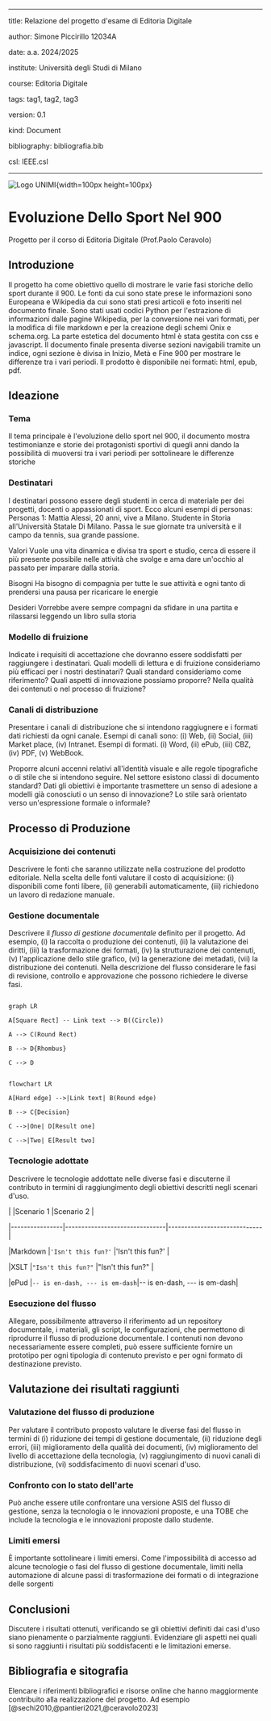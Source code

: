 
---

title: Relazione del progetto d'esame di Editoria Digitale

author: Simone Piccirillo 12034A

date: a.a. 2024/2025

institute: Università degli Studi di Milano

course: Editoria Digitale

tags: tag1, tag2, tag3

version: 0.1

kind: Document

bibliography: bibliografia.bib

csl: IEEE.csl

---

  

![Logo UNIMI](./logo/minerva.jpg){width=100px height=100px}

  

# Evoluzione Dello Sport Nel 900

Progetto per il corso di Editoria Digitale (Prof.Paolo Ceravolo)

  
  

## Introduzione

  

Il progetto ha come obiettivo quello di mostrare le varie fasi storiche dello sport durante il 900.
Le fonti da cui sono state prese le informazioni sono Europeana e Wikipedia da cui sono stati presi articoli e foto inseriti nel documento finale.
Sono stati usati codici Python per l'estrazione di informazioni dalle pagine Wikipedia, per la conversione nei vari formati, per la modifica di file markdown e per la creazione degli schemi Onix e schema.org.
La parte estetica del documento html è stata gestita con css e javascript.
Il documento finale presenta diverse sezioni navigabili tramite un indice, ogni sezione è divisa in Inizio, Metà e Fine 900 per mostrare le differenze tra i vari periodi.
Il prodotto è disponibile nei formati: html, epub, pdf.





  

## Ideazione

  

### Tema

Il tema principale è l'evoluzione dello sport nel 900, il documento mostra testimonianze e storie dei protagonisti sportivi di quegli anni dando la possibilità di muoversi tra i vari periodi per sottolineare le differenze storiche

### Destinatari

I destinatari possono essere degli studenti in cerca di materiale per dei progetti, docenti o appassionati di sport.
Ecco alcuni esempi di personas:
Personas 1:  Mattia Alessi, 20 anni, vive a Milano.
Studente in Storia all'Università Statale Di Milano.
Passa le sue giornate tra università e il campo da tennis, sua grande passione.

Valori
 Vuole una vita dinamica e divisa tra sport e studio, cerca di essere il più presente possibile nelle attività che svolge e ama dare un'occhio al passato per imparare dalla storia.

Bisogni
Ha bisogno di compagnia per tutte le sue attività e ogni tanto di prendersi una pausa per ricaricare le energie

Desideri
Vorrebbe avere sempre compagni da sfidare in una partita e rilassarsi leggendo un libro sulla storia

  
  

### Modello di fruizione

Indicate i requisiti di accettazione che dovranno essere soddisfatti per raggiungere i destinatari. Quali modelli di lettura e di fruizione consideriamo più efficaci per i nostri destinatari? Quali standard consideriamo come riferimento? Quali aspetti di innovazione possiamo proporre? Nella qualità dei contenuti o nel processo di fruizione?

  

### Canali di distribuzione

Presentare i canali di distribuzione che si intendono raggiugnere e i formati dati richiesti da ogni canale. Esempi di canali sono: (i) Web, (ii) Social, (iii) Market place, (iv) Intranet. Esempi di formati. (i) Word, (ii) ePub, (iii) CBZ, (iv) PDF, (v) WebBook.

Proporre alcuni accenni relativi all'identità visuale e alle regole tipografiche o di stile che si intendono seguire. Nel settore esistono classi di documento standard? Dati gli obiettivi è importante trasmettere un senso di adesione a modelli già conosciuti o un senso di innovazione? Lo stile sarà orientato verso un'espressione formale o informale?

  

## Processo di Produzione

  

### Acquisizione dei contenuti

Descrivere le fonti che saranno utilizzate nella costruzione del prodotto editoriale. Nella scelta delle fonti valutare il costo di acquisizione: (i) disponibili come fonti libere, (ii) generabili automaticamente, (iii) richiedono un lavoro di redazione manuale.

  

### Gestione documentale

  

Descrivere il *flusso di gestione documentale* definito per il progetto. Ad esempio, (i) la raccolta o produzione dei contenuti, (ii) la valutazione dei diritti, (iii) la trasformazione dei formati, (iv) la strutturazione dei contenuti, (v) l'applicazione dello stile grafico, (vi) la generazione dei metadati, (vii) la distribuzione dei contenuti. Nella descrizione del flusso considerare le fasi di revisione, controllo e approvazione che possono richiedere le diverse fasi.

  

```mermaid

graph LR

A[Square Rect] -- Link text --> B((Circle))

A --> C(Round Rect)

B --> D{Rhombus}

C --> D

```

```mermaid

flowchart LR

A[Hard edge] -->|Link text| B(Round edge)

B --> C{Decision}

C -->|One| D[Result one]

C -->|Two| E[Result two]

```

  

### Tecnologie adottate

  

Descrivere le tecnologie addottate nelle diverse fasi e discuterne il contributo in termini di raggiungimento degli obiettivi descritti negli scenari d'uso.

  

| |Scenario 1 |Scenario 2 |

|----------------|-------------------------------|-----------------------------|

|Markdown |`'Isn't this fun?'` |'Isn't this fun?' |

|XSLT |`"Isn't this fun?"` |"Isn't this fun?" |

|ePud |`-- is en-dash, --- is em-dash`|-- is en-dash, --- is em-dash|

  

### Esecuzione del flusso

Allegare, possibilmente attraverso il riferimento ad un repository documentale, i materiali, gli script, le configurazioni, che permettono di riprodurre il flusso di produzione documentale. I contenuti non devono necessariamente essere completi, può essere sufficiente fornire un prototipo per ogni tipologia di contenuto previsto e per ogni formato di destinazione previsto.

  

## Valutazione dei risultati raggiunti

  
  

### Valutazione del flusso di produzione

  

Per valutare il contributo proposto valutare le diverse fasi del flusso in termini di (i) riduzione dei tempi di gestione documentale, (ii) riduzione degli errori, (iii) miglioramento della qualità dei documenti, (iv) miglioramento del livello di accettazione della tecnologia, (v) raggiungimento di nuovi canali di distribuzione, (vi) soddisfacimento di nuovi scenari d'uso.

### Confronto con lo stato dell'arte

  

Può anche essere utile confrontare una versione ASIS del flusso di gestione, senza la tecnologia o le innovazioni proposte, e una TOBE che include la tecnologia e le innovazioni proposte dallo studente.

  

### Limiti emersi

  

È importante sottolineare i limiti emersi. Come l'impossibilità di accesso ad alcune tecnologie o fasi del flusso di gestione documentale, limiti nella automazione di alcune passi di trasformazione dei formati o di integrazione delle sorgenti

  

## Conclusioni

  

Discutere i risultati ottenuti, verificando se gli obiettivi definiti dai casi d'uso siano pienamente o parzialmente raggiunti. Evidenziare gli aspetti nei quali si sono raggiunti i risultati più soddisfacenti e le limitazioni emerse.

  

## Bibliografia e sitografia

  

Elencare i riferimenti bibliografici e risorse online che hanno maggiormente contribuito alla realizzazione del progetto. Ad esempio [@sechi2010,@pantieri2021,@ceravolo2023]
